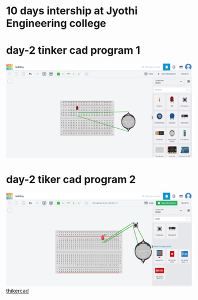# 10 days intership at Jyothi Engineering college

# day-2 tinker cad program 1

![no photo](https://github.com/muhammedanshid/10-days-internship/blob/main/anshidtinkercad.png)

# day-2 tiker cad program 2

![no photo](https://github.com/muhammedanshid/10-days-internship/blob/main/anshidtinkecade2.png)
[thikercad](https://www.tinkercad.com/things/8V7fwjLeWW0-ledbling/editel)
